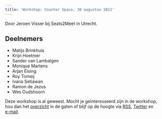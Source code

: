 ```yaml
---
title: 'Workshop: Counter Space, 30 augustus 2011'
---
```


Door Jeroen Visser bij Seats2Meet in Utrecht.

## Deelnemers

-   Matijs Brinkhuis
-   Krijn Hoetmer
-   Sander van Lambalgen
-   Monique Martens
-   Arjan Eising
-   Roy Tomeij
-   Ivana Setiawan
-   Ramon de Jezus
-   Wes Oudshoorn

Deze workshop is al geweest. Mocht je geïnteresseerd zijn in de workshop, hou dan het [overzicht](/workshops) in de gaten of blijf op de hoogte via [RSS](http://feeds.feedburner.com/FronteersWorkshops), [Twitter](https://twitter.com/fronteers) en [e-mail](/workshops#per-mail).

